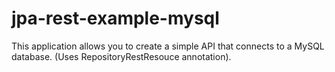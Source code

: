# jpa-rest-example-mysql
This application allows you to create a simple API that connects to a MySQL database. (Uses RepositoryRestResouce annotation).
